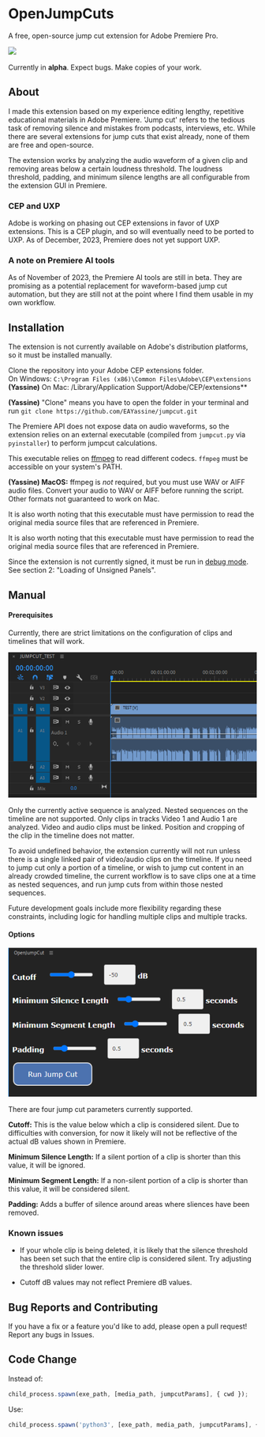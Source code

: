 # OpenJumpCuts
A free, open-source jump cut extension for Adobe Premiere Pro.

![](img/demo.gif)

Currently in **alpha**. Expect bugs. Make copies of your work.

## About
I made this extension based on my experience editing lengthy, repetitive educational materials in Adobe Premiere. 'Jump cut' refers to the tedious task of removing silence and mistakes from podcasts, interviews, etc. While there are several extensions for jump cuts that exist already, none of them are free and open-source.

The extension works by analyzing the audio waveform of a given clip and removing areas below a certain loudness threshold. The loudness threshold, padding, and minimum silence lengths are all configurable from the extension GUI in Premiere.

### CEP and UXP
Adobe is working on phasing out CEP extensions in favor of UXP extensions. This is a CEP plugin, and so will eventually need to be ported to UXP. As of December, 2023,  Premiere does not yet support UXP.

### A note on Premiere AI tools
As of November of 2023, the Premiere AI tools are still in beta. They are promising as a potential replacement for waveform-based jump cut automation, but they are still not at the point where I find them usable in my own workflow.

## Installation
The extension is not currently available on Adobe's distribution platforms, so it must be installed manually.

Clone the repository into your Adobe CEP extensions folder. \
On Windows: `C:\Program Files (x86)\Common Files\Adobe\CEP\extensions`\
**(Yassine)** On Mac: /Library/Application Support/Adobe/CEP/extensions**

**(Yassine)** "Clone" means you have to open the folder in your terminal and run `git clone https://github.com/EAYassine/jumpcut.git`


The Premiere API does not expose data on audio waveforms, so
the extension relies on an external executable (compiled from `jumpcut.py` via `pyinstaller`) to perform jumpcut calculations.

This executable relies on [ffmpeg](https://ffmpeg.org/download.html) to read different codecs. `ffmpeg` must be accessible on your system's PATH.

**(Yassine) MacOS:** ffmpeg is *not* required, but you must use WAV or AIFF audio files. Convert your audio to WAV or AIFF before running the script. Other formats not guaranteed to work on Mac.

It is also worth noting that this executable must have permission to read the original media source files that are referenced in Premiere.

It is also worth noting that this executable must have permission to read the original media source files that are referenced in Premiere.

Since the extension is not currently signed, it must be run in [debug mode](https://github.com/Adobe-CEP/Samples/tree/master/PProPanel). See section 2: "Loading of Unsigned Panels".

## Manual
#### Prerequisites
Currently, there are strict limitations on the configuration of clips and timelines that will work. 

![](img/timeline.png)

Only the currently active sequence is analyzed. 
Nested sequences on the timeline are not supported. Only clips in tracks Video 1 and Audio 1 are analyzed. Video and audio clips must be linked. Position and cropping of the clip in the timeline does not matter.  

To avoid undefined behavior, the extension currently will not run unless there is a single linked pair of video/audio clips on the timeline. If you need to jump cut only a portion of a timeline, or wish to jump cut content in an already crowded timeline, the current workflow is to save clips one at a time as nested sequences, and run jump cuts from within those nested sequences.

Future development goals include more flexibility regarding these constraints, including logic for handling multiple clips and multiple tracks.

#### Options
![](img/openjumpcut_ui.png)

There are four jump cut parameters currently supported.

**Cutoff:**
This is the value below which a clip is considered silent. Due to difficulties with conversion, for now it likely will not be reflective of the actual dB values shown in Premiere.

**Minimum Silence Length:**
If a silent portion of a clip is shorter than this value, it will be ignored.

**Minimum Segment Length:**
If a non-silent portion of a clip is shorter than this value, it will be considered silent.

**Padding:**
Adds a buffer of silence around areas where sliences have been removed.

### Known issues
- If your whole clip is being deleted, it is likely that the silence threshold has been set such that the entire clip is considered silent. Try adjusting the threshold slider lower.

- Cutoff dB values may not reflect Premiere dB values.

## Bug Reports and Contributing
If you have a fix or a feature you'd like to add, please open a pull request! Report any bugs in Issues.

## Code Change
Instead of:
```javascript
child_process.spawn(exe_path, [media_path, jumpcutParams], { cwd });
```
Use:
```javascript
child_process.spawn('python3', [exe_path, media_path, jumpcutParams], { cwd });
```
